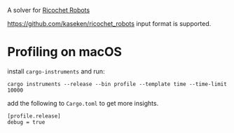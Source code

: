 A solver for [Ricochet Robots](https://boardgamegeek.com/boardgame/51/ricochet-robots)

https://github.com/kaseken/ricochet_robots input format is supported.


# Profiling on macOS

install `cargo-instruments` and run:

```
cargo instruments --release --bin profile --template time --time-limit 10000
```

add the following to `Cargo.toml` to get more insights.

```
[profile.release]
debug = true
```

